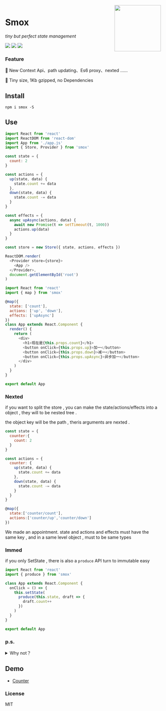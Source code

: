 <img align="right" height="150" src="https://ws1.sinaimg.cn/large/0065Zy9egy1fyuqe61tlej30b40b4gn6.jpg" />

# Smox

_tiny but perfect state management_

[![](https://img.shields.io/npm/v/smox.svg?style=flat-square)](https://npmjs.com/package/smox)
[![](https://img.shields.io/npm/dm/smox.svg?style=flat-square)](https://npmjs.com/package/smox)
[![](https://img.shields.io/bundlephobia/minzip/smox.svg?style=flat-square)](https://bundlephobia.com/result?p=smox)

### Feature

:pig_nose: New Context Api、path updating、Es6 proxy、nexted ……

:jack_o_lantern: Tiny size, 1Kb gzipped, no Dependencies

## Install

```shell
npm i smox -S
```

## Use

```javascript
import React from 'react'
import ReactDOM from 'react-dom'
import App from './app.js'
import { Store, Provider } from 'smox'

const state = {
  count: 2
}

const actions = {
  up(state, data) {
    state.count += data
  },
  down(state, data) {
    state.count -= data
  }
}

const effects = {
  async upAsync(actions, data) {
    await new Promise(t => setTimeout(t, 1000))
    actions.up(data)
  }
}

const store = new Store({ state, actions, effects })

ReactDOM.render(
  <Provider store={store}>
    <App />
  </Provider>,
  document.getElementById('root')
)
```

```javascript
import React from 'react'
import { map } from 'smox'

@map({
  state: ['count'],
  actions: ['up', 'down'],
  effects: ['upAsync']
})
class App extends React.Component {
  render() {
    return (
      <div>
        <h1>现在是{this.props.count}</h1>
        <button onClick={this.props.up}>加一</button>
        <button onClick={this.props.down}>减一</button>
        <button onClick={this.props.upAsync}>异步加一</button>
      </div>
    )
  }
}

export default App
```

### Nexted

if you want to split the store , you can make the state/actions/effects into a object , they will to be nested tree .

the object key will be the path , theris arguments are nexted .

```Javascript
const state = {
  counter:{
    count: 2
  }
}

const actions = {
  counter: {
    up(state, data) {
      state.count += data
    },
    down(state, data) {
      state.count -= data
    }
  }
}

@map({
  state:['counter/count'],
  actions:['counter/up','counter/down']
})

```

We made an appointment. state and actions and effects must have the same key , and in a same level object , must to be same types

### Immed

if you only SetState , there is also a `produce` API turn to immutable easy

```javascript
import React from 'react'
import { produce } from 'smox'

class App extends React.Component {
  onClick = () => {
    this.setState(
      produce(this.state, draft => {
        draft.count++
      })
    )
  }
}

export default App
```

### p.s.

<details>
  <summary>Why not？</summary>

1. 和 rematch、redux 不同，smox 完全移除了 model 、reducers、dispatch、action(type) 等 API，只保留 state、actions、effects 三个 API

2. redux 中，只有 dispatch 的 action 才会触发进而修改 state ，smox 也一样，只有 actions 被触发才会修改 state，而 actions 可以被 effects 调用，形成一个闭环，完美的架构设计

3. rematch、dva 中，models 用来划分 store，显式定义命名空间，单层作用域，笨拙且局限。smox 独创 path 机制，不需要手动定义 model，会根据 key 自动生成作用域，这是 smox 2.0 最成功的一个机制，精巧又灵活

4. rematch 等库，需要保证 reducer 同步的 return 一个新对象，来保证不可变，会丑。smox 自己实现了一个精巧的劫持，不可变的同时，不需要 return（其他库也可以通过 immer）

5. and so on……（1kb 尺寸、API 的设计度等等)

</details>

## Demo

- [Counter](https://github.com/132yse/smox/tree/master/examples/counter)

### License

MIT
